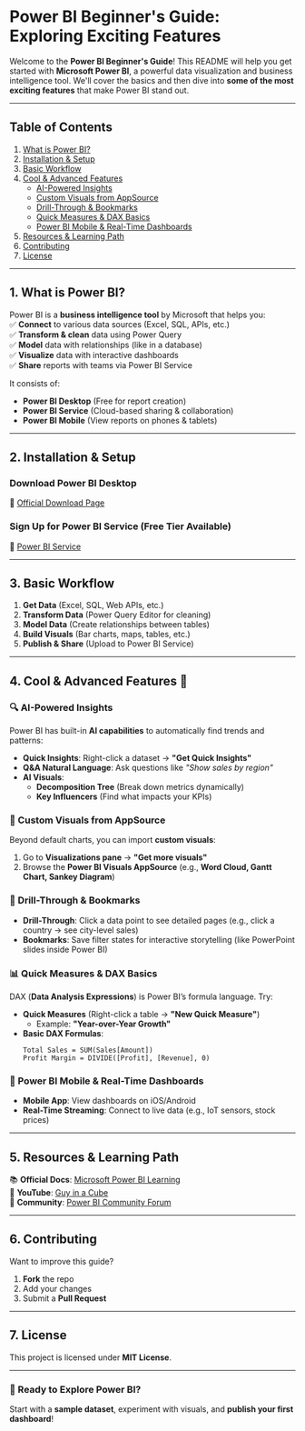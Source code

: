 # **Power BI Beginner's Guide: Exploring Exciting Features**  

Welcome to the **Power BI Beginner's Guide**! This README will help you get started with **Microsoft Power BI**, a powerful data visualization and business intelligence tool. We'll cover the basics and then dive into **some of the most exciting features** that make Power BI stand out.  

---

## **Table of Contents**  
1. [What is Power BI?](#what-is-power-bi)  
2. [Installation & Setup](#installation--setup)  
3. [Basic Workflow](#basic-workflow)  
4. [Cool & Advanced Features](#cool--advanced-features)  
   - [AI-Powered Insights](#ai-powered-insights)  
   - [Custom Visuals from AppSource](#custom-visuals-from-appsource)  
   - [Drill-Through & Bookmarks](#drill-through--bookmarks)  
   - [Quick Measures & DAX Basics](#quick-measures--dax-basics)  
   - [Power BI Mobile & Real-Time Dashboards](#power-bi-mobile--real-time-dashboards)  
5. [Resources & Learning Path](#resources--learning-path)  
6. [Contributing](#contributing)  
7. [License](#license)  

---

## **1. What is Power BI?**  
Power BI is a **business intelligence tool** by Microsoft that helps you:  
✅ **Connect** to various data sources (Excel, SQL, APIs, etc.)  
✅ **Transform & clean** data using Power Query  
✅ **Model** data with relationships (like in a database)  
✅ **Visualize** data with interactive dashboards  
✅ **Share** reports with teams via Power BI Service  

It consists of:  
- **Power BI Desktop** (Free for report creation)  
- **Power BI Service** (Cloud-based sharing & collaboration)  
- **Power BI Mobile** (View reports on phones & tablets)  

---

## **2. Installation & Setup**  
### **Download Power BI Desktop**  
🔗 [Official Download Page](https://powerbi.microsoft.com/en-us/desktop/)  

### **Sign Up for Power BI Service (Free Tier Available)**  
🔗 [Power BI Service](https://app.powerbi.com/)  

---

## **3. Basic Workflow**  
1. **Get Data** (Excel, SQL, Web APIs, etc.)  
2. **Transform Data** (Power Query Editor for cleaning)  
3. **Model Data** (Create relationships between tables)  
4. **Build Visuals** (Bar charts, maps, tables, etc.)  
5. **Publish & Share** (Upload to Power BI Service)  

---

## **4. Cool & Advanced Features** 🚀  

### **🔍 AI-Powered Insights**  
Power BI has built-in **AI capabilities** to automatically find trends and patterns:  
- **Quick Insights**: Right-click a dataset → **"Get Quick Insights"**  
- **Q&A Natural Language**: Ask questions like *"Show sales by region"*  
- **AI Visuals**:  
  - **Decomposition Tree** (Break down metrics dynamically)  
  - **Key Influencers** (Find what impacts your KPIs)  

### **🎨 Custom Visuals from AppSource**  
Beyond default charts, you can import **custom visuals**:  
1. Go to **Visualizations pane** → **"Get more visuals"**  
2. Browse the **Power BI Visuals AppSource** (e.g., **Word Cloud, Gantt Chart, Sankey Diagram**)  

### **🔎 Drill-Through & Bookmarks**  
- **Drill-Through**: Click a data point to see detailed pages (e.g., click a country → see city-level sales)  
- **Bookmarks**: Save filter states for interactive storytelling (like PowerPoint slides inside Power BI)  

### **📊 Quick Measures & DAX Basics**  
DAX (**Data Analysis Expressions**) is Power BI’s formula language. Try:  
- **Quick Measures** (Right-click a table → **"New Quick Measure"**)  
  - Example: **"Year-over-Year Growth"**  
- **Basic DAX Formulas**:  
  ```dax
  Total Sales = SUM(Sales[Amount])
  Profit Margin = DIVIDE([Profit], [Revenue], 0)
  ```

### **📱 Power BI Mobile & Real-Time Dashboards**  
- **Mobile App**: View dashboards on iOS/Android  
- **Real-Time Streaming**: Connect to live data (e.g., IoT sensors, stock prices)  

---

## **5. Resources & Learning Path**  
📚 **Official Docs**: [Microsoft Power BI Learning](https://learn.microsoft.com/en-us/training/powerplatform/power-bi?)  
🎥 **YouTube**: [Guy in a Cube](https://www.youtube.com/c/GuyinaCube)  
💬 **Community**: [Power BI Community Forum](https://community.powerbi.com/)  

---

## **6. Contributing**  
Want to improve this guide?  
1. **Fork** the repo  
2. Add your changes  
3. Submit a **Pull Request**  

---

## **7. License**  
This project is licensed under **MIT License**.  

---

### **🚀 Ready to Explore Power BI?**  
Start with a **sample dataset**, experiment with visuals, and **publish your first dashboard**!  
